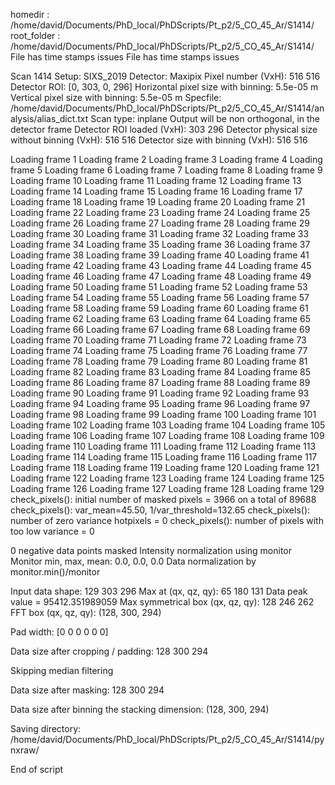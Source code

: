 homedir : /home/david/Documents/PhD_local/PhDScripts/Pt_p2/5_CO_45_Ar/S1414/
root_folder : /home/david/Documents/PhD_local/PhDScripts/Pt_p2/5_CO_45_Ar/S1414/
File has time stamps issues
File has time stamps issues

Scan 1414
Setup:  SIXS_2019
Detector:  Maxipix
Pixel number (VxH):  516 516
Detector ROI: [0, 303, 0, 296]
Horizontal pixel size with binning:  5.5e-05 m
Vertical pixel size with binning:  5.5e-05 m
Specfile:  /home/david/Documents/PhD_local/PhDScripts/Pt_p2/5_CO_45_Ar/S1414/analysis/alias_dict.txt
Scan type:  inplane
Output will be non orthogonal, in the detector frame
Detector ROI loaded (VxH): 303 296
Detector physical size without binning (VxH): 516 516
Detector size with binning (VxH): 516 516
Loading frame 1Loading frame 2Loading frame 3Loading frame 4Loading frame 5Loading frame 6Loading frame 7Loading frame 8Loading frame 9Loading frame 10Loading frame 11Loading frame 12Loading frame 13Loading frame 14Loading frame 15Loading frame 16Loading frame 17Loading frame 18Loading frame 19Loading frame 20Loading frame 21Loading frame 22Loading frame 23Loading frame 24Loading frame 25Loading frame 26Loading frame 27Loading frame 28Loading frame 29Loading frame 30Loading frame 31Loading frame 32Loading frame 33Loading frame 34Loading frame 35Loading frame 36Loading frame 37Loading frame 38Loading frame 39Loading frame 40Loading frame 41Loading frame 42Loading frame 43Loading frame 44Loading frame 45Loading frame 46Loading frame 47Loading frame 48Loading frame 49Loading frame 50Loading frame 51Loading frame 52Loading frame 53Loading frame 54Loading frame 55Loading frame 56Loading frame 57Loading frame 58Loading frame 59Loading frame 60Loading frame 61Loading frame 62Loading frame 63Loading frame 64Loading frame 65Loading frame 66Loading frame 67Loading frame 68Loading frame 69Loading frame 70Loading frame 71Loading frame 72Loading frame 73Loading frame 74Loading frame 75Loading frame 76Loading frame 77Loading frame 78Loading frame 79Loading frame 80Loading frame 81Loading frame 82Loading frame 83Loading frame 84Loading frame 85Loading frame 86Loading frame 87Loading frame 88Loading frame 89Loading frame 90Loading frame 91Loading frame 92Loading frame 93Loading frame 94Loading frame 95Loading frame 96Loading frame 97Loading frame 98Loading frame 99Loading frame 100Loading frame 101Loading frame 102Loading frame 103Loading frame 104Loading frame 105Loading frame 106Loading frame 107Loading frame 108Loading frame 109Loading frame 110Loading frame 111Loading frame 112Loading frame 113Loading frame 114Loading frame 115Loading frame 116Loading frame 117Loading frame 118Loading frame 119Loading frame 120Loading frame 121Loading frame 122Loading frame 123Loading frame 124Loading frame 125Loading frame 126Loading frame 127Loading frame 128Loading frame 129
check_pixels(): initial number of masked pixels = 3966 on a total of 89688
check_pixels(): var_mean=45.50, 1/var_threshold=132.65
check_pixels(): number of zero variance hotpixels = 0
check_pixels(): number of pixels with too low variance = 0

0  negative data points masked
Intensity normalization using monitor
Monitor min, max, mean: 0.0, 0.0, 0.0
Data normalization by monitor.min()/monitor


Input data shape: 129 303 296
Max at (qx, qz, qy):  65 180 131
Data peak value =  95412.351989059
Max symmetrical box (qx, qz, qy):  128 246 262
FFT box (qx, qz, qy):  (128, 300, 294)

Pad width: [0 0 0 0 0 0]

Data size after cropping / padding: 128 300 294

Skipping median filtering

Data size after masking: 128 300 294

Data size after binning the stacking dimension: (128, 300, 294)

Saving directory: /home/david/Documents/PhD_local/PhDScripts/Pt_p2/5_CO_45_Ar/S1414/pynxraw/

End of script
